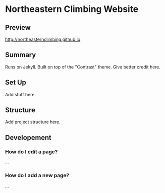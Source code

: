 # Northeastern Climbing Website

## Preview

http://northeasternclimbing.github.io

## Summary

Runs on Jekyll. Built on top of the "Contrast" theme.
Give better credit here.

## Set Up

Add stuff here.

## Structure

Add project structure here.

## Developement

### How do I edit a page?

...

### How do I add a new page?

...
